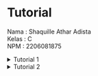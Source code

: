 # Tutorial

Nama : Shaquille Athar Adista </br>
Kelas : C </br>
NPM : 2206081875

<details>
<summary>Tutorial 1</summary>

### Reflection 1

Setelah mencoba lab satu saya menyadari bahwa pemahaman saya menggunakan Spring Boot masih kurang, dikarenakan saya baru pertama kali menggunakan Spring Boot. </br>

Saya sudah mencoba untuk menerapkan clean code pada code yang telah saya buat, namun kemungkinan penerapan clean code saya terapkan masih memiliki kekurangan.

Clean code yang sudah diterapkan:
- Nama variabel yang jelas dan self-explained.
- Nama fungsi yang jelas dan self-explained.
- Fungsi yang hanya melakukan satu tugas (tugas yang sederhana).
- Error handling, saya sudah menerapkan beberapa error handling pada kode saya.
- Saya sudah menerapkan OOP dan juga interface agar kode yang saya buat lebih terstruktur dan rapi.

Secure code yang sudah saya terapkan (Saya kurang yakin apakah ini termasuk secure code):
- Menerapkan post untuk create product, edit product, dan delete product

Kekurangan code saya terdapat pada fungsi edit dan delete yang masih menggunakan metode post, seharusnya edit bisa menggunakan metode put dan delete bisa menggunakan metode delete.


### Reflection 2



1. Unit test memiliki fungsi untuk melakukan pengecekan apakah kode kita berjalan secara semestinya. Unit test menurut saya sangat berguna dikarenakan jika kita mengganti-ganti kode, kita bisa melakukan pengecekan secara otomatis dan cepat.  Kita bisa mengutamakan membuat unit test yang memeriksa hal-hal yang signifikan dalam kode, setelah hal signifikan selesai diperiksa barulah kita fokus membuat unit test yang fokus ke hal-hal detail. Menurut saya untuk membuat unit test yang bisa cover 100% kode kita sangatlah sulit dan membuang-buang banyak waktu . Selain itu, walaupun kita berhasil membuat unit test yang sudah cover 100% keseluruhan kode, tidak menjamin bahwa kode tersebut akan bebas dari bug karena mungkin saja ada edge case yang kita lewatkan. Setelah saya baca dari google, unit test yang optimal adalah unit test yang bisa cover 70-80% code kita.


2. Dikarenakan fuctional testnya memiliki setup prosedur dan variable yang sama maka akan menyebabkan code menjadi kurang clean dikarenakan adanya redundant dan duplikasi, seharusnya kita bisa menyatukan kode-kode tersebut dalam satu file atau melakukan extend class dari class yang ada pada CreateProductFunctionalTest.java agar tidak terjadi redundant dan duplikasi. Selain itu, juga ada kemungkinan masalah pemeliharaan dikarenakan kode yang mirip dapat membuat kita mengalami kebingungan.
</details>

<details>
    <summary>Tutorial 2</summary>

### Reflection

Code coverage 

![image](https://github.com/AtharAdista/tutorial-1/assets/117746860/b750f15a-3aca-4b85-b03f-7de087bfb3a8)


Ada beberapa masalah kode yang dideteksi oleh sonarcloud, berikut kode yang saya perbaiki demi meningkatkan kualitas kode saya
- Dalam penamaan fungsi harus menggunakan camel case, namun ada beberapa fungsi saya yang tidak menerapkan hal ini. Setelah menerima code quality dari sonarcloud akhirnya saya memperbaiki masalah ini (misalnya mengganti method HomePage menjadi homePage)
- Consistency (Add description to table tag). Masalah kedua dari kode saya yang dilaporkan oleh sonarcloud adalah harus memakai description jika menggunakan tag `<table>`. Untuk memperbaiki masalah ini, saya menambahkan deskripsi ke dalam table saya.
- Saya juga memperbaiki beberapa penamaan file HTML saya, dikarenakan ternyata jika deploy di koyeb, maka file html akan menjadi case sensitive.

Strategi saya untuk memperbaiki kualitas kode saya adalah dengan memanfaatkan sonarcloud, yang mana dengan menggunakan sonarcloud, maka kita akan tahu beberapa masalah pada kode kita dan cara mengimprove kode tersebut.

Menurut saya, kode saya sudah menerapkan CI/CD, namun mungkin penggunaannya masih belum maksimal, alasan saya mengatakan mengapa kode saya sudah menerapkan CI/CD adalah dikarenakan kode saya sudah menggunakan gradle yang mana membuat proyek java tanpa perlu compile secara manual satu persatu. Selain itu, saya sudah menerapkan penggunaan github action (ci.yml) untuk melakukan pengetesan kode secara otomatis setiap melakukan push ataupun pull ke repo github dan saya juga menggunakan beberapa tool yang dapat mengecek kualitas kode (scorecard.yml dan sonarcloud.yml) secara otomatis ketika saya melakukan push ataupun pull ke repo github. Dalam melakukan deploy, proses deploy akan terjadi secara otomatis setiap saya melakukan push ataupun pull ke repo github saya.
</details>

